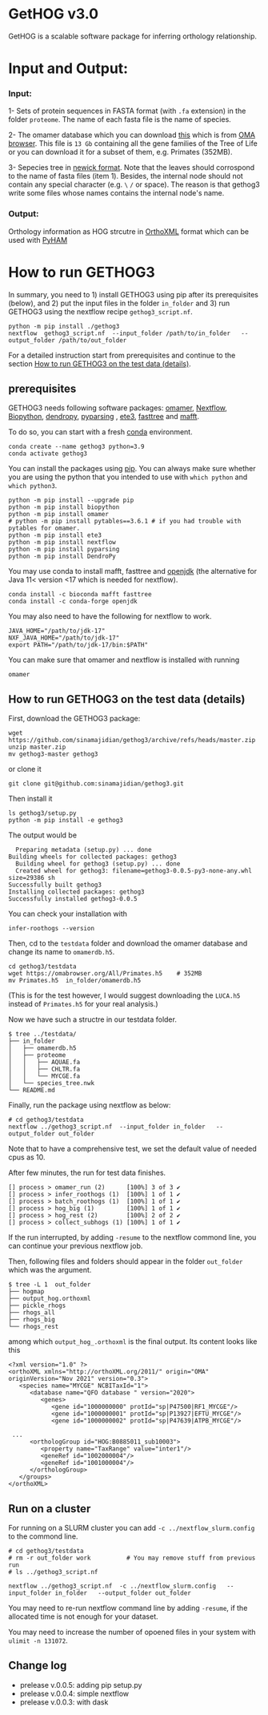 GetHOG v3.0
======
GetHOG is a scalable software package for inferring orthology relationship.  

# Input and Output: 

### Input: 
1- Sets of protein sequences in FASTA format (with `.fa` extension) in the folder `proteome`.
The name of each fasta file is the name of species.

2- The omamer database which you can download [this](https://omabrowser.org/All/LUCA.h5) 
which is from [OMA browser](https://omabrowser.org/oma/current/). 
This file is `13 Gb` containing all the gene families of the Tree of Life or you can download it for a subset of them, e.g. Primates (352MB). 

3- Sepecies tree in [newick format](http://etetoolkit.org/docs/latest/tutorial/tutorial_trees.html#reading-newick-trees).
Note that the leaves should corrospond to the name of fasta files (item 1). 
Besides, the internal node should not contain any special character (e.g. `\`  `/` or space). 
The reason is that gethog3 write some files whose names contains the internal node's name. 

### Output:
Orthology information as HOG strcutre in [OrthoXML](https://orthoxml.org/) format
which can be used with [PyHAM](https://github.com/DessimozLab/pyham)


# How to run GETHOG3
In summary, you need to 1) install GETHOG3 using pip after its prerequisites (below), and  2) put the input files in the folder `in_folder` 
and 3) run GETHOG3 using the nextflow recipe `gethog3_script.nf`. 
```
python -m pip install ./gethog3 
nextflow  gethog3_script.nf  --input_folder /path/to/in_folder   --output_folder /path/to/out_folder
```
For a detailed instruction start from prerequisites and continue to the section [How to run GETHOG3 on the test data (details)](https://github.com/sinamajidian/gethog3#how-to-run-gethog3-on-the-test-data-details).


## prerequisites

GETHOG3 needs following software packages:  [omamer](https://github.com/DessimozLab/omamer),  [Nextflow](https://nextflow.io/),
[Biopython](https://github.com/biopython/biopython), [dendropy](https://dendropy.org/),
[pyparsing](https://github.com/pyparsing/pyparsing/) , [ete3](http://etetoolkit.org), [fasttree](http://www.microbesonline.org/fasttree/)
and [mafft](http://mafft.cbrc.jp/alignment/software/).

To do so, you can start with a fresh [conda](https://docs.conda.io/en/latest/miniconda.html) environment.
```
conda create --name gethog3 python=3.9
conda activate gethog3
```
You can install the packages using [pip](https://pypi.org/).
You can always make sure whether you are using the python that you intended to use with `which python`  and `which python3`.
``` 
python -m pip install --upgrade pip
python -m pip install biopython
python -m pip install omamer
# python -m pip install pytables==3.6.1 # if you had trouble with pytables for omamer.
python -m pip install ete3  
python -m pip install nextflow
python -m pip install pyparsing
python -m pip install DendroPy 
```
You may use conda to install mafft, fasttree and [openjdk](https://jdk.java.net/java-se-ri/17) (the alternative for Java 11< version <17 which is needed for nextflow). 
```  
conda install -c bioconda mafft fasttree
conda install -c conda-forge openjdk
```
You may also need to have the following for nextflow to work.
```
JAVA_HOME="/path/to/jdk-17"
NXF_JAVA_HOME="/path/to/jdk-17"
export PATH="/path/to/jdk-17/bin:$PATH"
```

You can make sure that omamer and nextflow is installed with running  
``` 
omamer
```


## How to run GETHOG3 on the test data (details)
First, download the GETHOG3 package:
```
wget https://github.com/sinamajidian/gethog3/archive/refs/heads/master.zip
unzip master.zip
mv gethog3-master gethog3
```
or clone it 
```
git clone git@github.com:sinamajidian/gethog3.git
```
Then install it
```
ls gethog3/setup.py
python -m pip install -e gethog3 
```

The output would be 
```
  Preparing metadata (setup.py) ... done
Building wheels for collected packages: gethog3
  Building wheel for gethog3 (setup.py) ... done
  Created wheel for gethog3: filename=gethog3-0.0.5-py3-none-any.whl size=29386 sh
Successfully built gethog3
Installing collected packages: gethog3
Successfully installed gethog3-0.0.5
```

You can check your installation with 
``` 
infer-roothogs --version
```



Then, cd to the `testdata` folder and download the omamer database and change its name to `omamerdb.h5`.
```
cd gethog3/testdata
wget https://omabrowser.org/All/Primates.h5    # 352MB
mv Primates.h5  in_folder/omamerdb.h5 
```
(This is for the test however, I would suggest downloading the `LUCA.h5` instead of `Primates.h5` for your real analysis.)


Now we have such a structre in our  testdata folder.
``` 
$ tree ../testdata/
├── in_folder
│   ├── omamerdb.h5
│   ├── proteome
│   │   ├── AQUAE.fa
│   │   ├── CHLTR.fa
│   │   └── MYCGE.fa
│   └── species_tree.nwk
└── README.md
```


Finally, run the package using nextflow as below:
```
# cd gethog3/testdata
nextflow ../gethog3_script.nf  --input_folder in_folder   --output_folder out_folder
```
Note that to have a comprehensive test, we set the default value of needed cpus as 10.

After few minutes, the run for test data finishes. 
```
[] process > omamer_run (2)      [100%] 3 of 3 ✔
[] process > infer_roothogs (1)  [100%] 1 of 1 ✔
[] process > batch_roothogs (1)  [100%] 1 of 1 ✔
[] process > hog_big (1)         [100%] 1 of 1 ✔
[] process > hog_rest (2)        [100%] 2 of 2 ✔
[] process > collect_subhogs (1) [100%] 1 of 1 ✔
```
If the run interrupted, by adding `-resume` to the nextflow commond line, you can continue your previous nextflow job. 

Then, following files and folders should appear in the folder `out_folder` which was the argument.
```
$ tree -L 1  out_folder
├── hogmap
├── output_hog.orthoxml
├── pickle_rhogs
├── rhogs_all
├── rhogs_big
└── rhogs_rest
```
among which `output_hog_.orthoxml` is the final output. Its content looks like this

```
<?xml version="1.0" ?>
<orthoXML xmlns="http://orthoXML.org/2011/" origin="OMA" originVersion="Nov 2021" version="0.3">
   <species name="MYCGE" NCBITaxId="1">
      <database name="QFO database " version="2020">
         <genes>
            <gene id="1000000000" protId="sp|P47500|RF1_MYCGE"/>
            <gene id="1000000001" protId="sp|P13927|EFTU_MYCGE"/>
            <gene id="1000000002" protId="sp|P47639|ATPB_MYCGE"/>
            
 ...
      <orthologGroup id="HOG:B0885011_sub10003">
         <property name="TaxRange" value="inter1"/>
         <geneRef id="1002000004"/>
         <geneRef id="1001000004"/>
      </orthologGroup>
   </groups>
</orthoXML>
```


## Run on a cluster 
For running on a SLURM cluster you can add `-c ../nextflow_slurm.config`  to the commond line.

```
# cd gethog3/testdata
# rm -r out_folder work          # You may remove stuff from previous run
# ls ../gethog3_script.nf 

nextflow ../gethog3_script.nf  -c ../nextflow_slurm.config   --input_folder in_folder   --output_folder out_folder
```


You may need to re-run nextflow command line by adding `-resume`, if the allocated time is not enough for your dataset.

You may need to increase the number of opoened files in your system with `ulimit -n 131072`.


## Change log

- prelease v.0.0.5: adding pip setup.py 
- prelease v.0.0.4: simple nextflow
- prelease v.0.0.3: with dask
